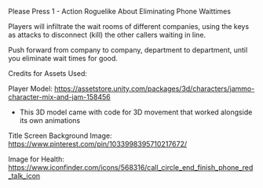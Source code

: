 Please Press 1 - Action Roguelike About Eliminating Phone Waittimes


Players will infiltrate the wait rooms of different companies, using the keys as attacks to disconnect (kill) the other callers waiting in line.  

Push forward from company to company, department to department, until you eliminate wait times for good.




Credits for Assets Used:

Player Model: https://assetstore.unity.com/packages/3d/characters/jammo-character-mix-and-jam-158456
  - This 3D model came with code for 3D movement that worked alongside its own animations

Title Screen Background Image: https://www.pinterest.com/pin/1033998395710217672/

Image for Health: https://www.iconfinder.com/icons/568316/call_circle_end_finish_phone_red_talk_icon

